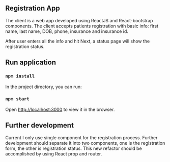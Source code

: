 ## Registration App
The client is a web app developed using ReactJS and React-bootstrap components.
The client accepts patients registration with basic info: first name, last name, DOB, phone,
insurance and insurance id.

After user enters all the info and hit Next, a status page will show the registration status.

## Run application
### `npm install`

In the project directory, you can run:

### `npm start`

Open [http://localhost:3000](http://localhost:3000) to view it in the browser.


## Further development
Current I only use single component for the registration process. Further development 
should separate it into two components, one is the registration form, the other is 
registration status. This new refactor should be accomplished by using React prop and router.
